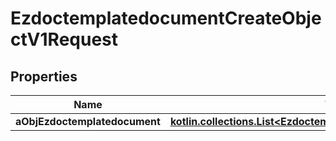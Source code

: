 
# EzdoctemplatedocumentCreateObjectV1Request

## Properties
| Name | Type | Description | Notes |
| ------------ | ------------- | ------------- | ------------- |
| **aObjEzdoctemplatedocument** | [**kotlin.collections.List&lt;EzdoctemplatedocumentRequestCompound&gt;**](EzdoctemplatedocumentRequestCompound.md) |  |  |



